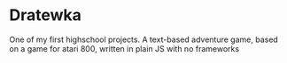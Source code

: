 # Dratewka
One of my first highschool projects. A text-based adventure game, based on a game for atari 800, written in plain JS with no frameworks 
